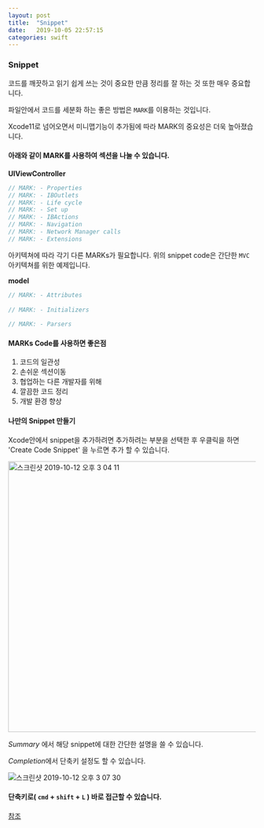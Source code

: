 ```yaml
---
layout: post
title:  "Snippet"
date:   2019-10-05 22:57:15
categories: swift
---
```


### Snippet

코드를 깨끗하고 읽기 쉽게 쓰는 것이 중요한 만큼 정리를 잘 하는 것 또한 매우 중요합니다.

파일안에서 코드를 세분화 하는 좋은 방법은 `MARK`를 이용하는 것입니다.

Xcode11로 넘어오면서 미니맵기능이 추가됨에 따라 MARK의 중요성은 더욱 높아졌습니다.



#### **아래와 같이 MARK를 사용하여 섹션을 나눌 수 있습니다.**

**UIViewController**

```swift
// MARK: - Properties
// MARK: - IBOutlets
// MARK: - Life cycle
// MARK: - Set up
// MARK: - IBActions
// MARK: - Navigation
// MARK: - Network Manager calls
// MARK: - Extensions
```

아키텍쳐에 따라 각기 다른 MARKs가 필요합니다. 위의 snippet code은 간단한 `MVC`아키텍쳐를 위한 예제입니다.



**model**

```swift 
// MARK: - Attributes
  
// MARK: - Initializers
  
// MARK: - Parsers
```





#### MARKs Code를 사용하면 좋은점

1. 코드의 일관성
2. 손쉬운 섹션이동
3. 협업하는 다른 개발자를 위해
4. 깔끔한 코드 정리
5. 개발 환경 향상 



#### 나만의 Snippet 만들기

Xcode안에서 snippet을 추가하려면 추가하려는 부분을 선택한 후 우클릭을 하면 'Create Code Snippet' 을 누르면 추가 할 수 있습니다.

<img width="551" alt="스크린샷 2019-10-12 오후 3 04 11" src="https://user-images.githubusercontent.com/47776915/66695897-a6298580-ed01-11e9-89e3-ccfcf565925d.png">





*Summary* 에서 해당 snippet에 대한 간단한 설명을 쓸 수 있습니다.

*Completion*에서 단축키 설정도 할 수 있습니다.

![스크린샷 2019-10-12 오후 3 07 30](https://user-images.githubusercontent.com/47776915/66696126-24872700-ed04-11e9-886d-6077ed472d4d.png)

#### 단축키로( `cmd` + `shift` + `L` ) 바로 접근할 수 있습니다.



[참조](https://medium.com/better-programming/helpful-code-snippets-for-ios-21aa5ef894de)




